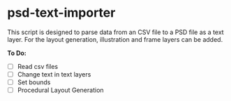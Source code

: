 # psd-text-importer

This script is designed to parse data from an CSV file to a PSD file as a text layer. For the layout generation, illustration and frame layers can be added.

__To Do:__

- [ ] Read csv files 
- [ ] Change text in text layers 
- [ ] Set bounds
- [ ] Procedural Layout Generation
